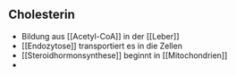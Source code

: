 ## Cholesterin
- Bildung aus [[Acetyl-CoA]] in der [[Leber]]
- [[Endozytose]] transportiert es in die Zellen
- [[Steroidhormonsynthese]] beginnt in [[Mitochondrien]]
- 